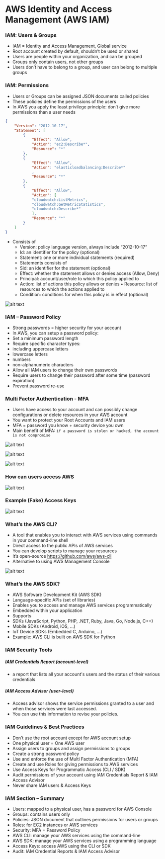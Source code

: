 
# AWS Identity and Access Management (AWS IAM)

### IAM: Users & Groups
- IAM = Identity and Access Management, Global service
- Root account created by default, shouldn’t be used or shared
- Users are people within your organization, and can be grouped
- Groups only contain users, not other groups
- Users don’t have to belong to a group, and user can belong to multiple groups

### IAM: Permissions
- Users or Groups can be assigned JSON documents called policies
- These policies define the permissions of the users 
- In AWS you apply the least privilege principle: don’t give more permissions than a user needs 

```json
{
    "Version": "2012-10-17",
    "Statement": [
        {
            "Effect": "Allow",
            "Action": "ec2:Describe*",
            "Resource": "*"
        },
        {
            "Effect": "Allow",
            "Action": "elasticloadbalancing:Describe*"
            ,
            "Resource": "*"
        },
        {
            "Effect": "Allow",
            "Action": [
            "cloudwatch:ListMetrics",
            "cloudwatch:GetMetricStatistics",
            "cloudwatch:Describe*"
            ],
            "Resource": "*"
        }
    ]
}
```

* Consists of 
    * Version: policy language version, always include “2012-10-17”
    * Id: an identifier for the policy (optional) 
    * Statement: one or more individual statements (required)
    * Statements consists of 
    * Sid: an identifier for the statement (optional) 
    * Effect: whether the statement allows or denies access (Allow, Deny)
    * Principal: account/user/role to which this policy applied to 
    * Action: list of actions this policy allows or denies • Resource: list of resources to which the actions applied to 
    * Condition: conditions for when this policy is in effect (optional)

![alt text](img/IAM-Policies-Structure.png "Title Text")

### IAM – Password Policy

- Strong passwords = higher security for your account
- In AWS, you can setup a password policy:
- Set a minimum password length
- Require specific character types:
- including uppercase letters
- lowercase letters
- numbers
- non-alphanumeric characters
- Allow all IAM users to change their own passwords
- Require users to change their password after some time (password expiration)
- Prevent password re-use

### Multi Factor Authentication - MFA

- Users have access to your account and can possibly change configurations or delete resources in your AWS account
- You want to protect your Root Accounts and IAM users
- MFA = password you know + security device you own
- Main benefit of MFA: 
    `if a password is stolen or hacked, the account is not compromise`

![alt text](img/mfa.png "Title Text")

![alt text](img/mfa-devices.png "Title Text")

![alt text](img/mfa-devices1.png "Title Text")

### How can users access AWS 

![alt text](img/aws-access.png "Title Text")

### Example (Fake) Access Keys

![alt text](img/aws-access-keys.png "Title Text")

### What’s the AWS CLI?

- A tool that enables you to interact with AWS services using commands in your command-line shell
- Direct access to the public APIs of AWS services
- You can develop scripts to manage your resources
- It’s open-source https://github.com/aws/aws-cli
- Alternative to using AWS Management Console

![alt text](img/aws-cli.png "Title Text")

### What’s the AWS SDK?

- AWS Software Development Kit (AWS SDK)
- Language-specific APIs (set of libraries) 
- Enables you to access and manage AWS services programmatically
- Embedded within your application
- Supports
- SDKs (JavaScript, Python, PHP, .NET, Ruby, Java, Go, Node.js, C++)
- Mobile SDKs (Android, iOS, …)
- IoT Device SDKs (Embedded C, Arduino, …)
- Example: AWS CLI is built on AWS SDK for Python


### IAM Security Tools

##### IAM Credentials Report (account-level)

- a report that lists all your account's users and the status of their various credentials

##### IAM Access Advisor (user-level)

- Access advisor shows the service permissions granted to a user and when those services were last accessed.
- You can use this information to revise your policies.

### IAM Guidelines & Best Practices

- Don’t use the root account except for AWS account setup
- One physical user = One AWS user
- Assign users to groups and assign permissions to groups
- Create a strong password policy
- Use and enforce the use of Multi Factor Authentication (MFA)
- Create and use Roles for giving permissions to AWS services
- Use Access Keys for Programmatic Access (CLI / SDK)
- Audit permissions of your account using IAM Credentials Report & IAM Access Advisor
- Never share IAM users & Access Keys

### IAM Section – Summary 

- Users: mapped to a physical user, has a password for AWS Console
- Groups: contains users only 
- Policies: JSON document that outlines permissions for users or groups
- Roles: for EC2 instances or AWS services
- Security: MFA + Password Policy
- AWS CLI: manage your AWS services using the command-line
- AWS SDK: manage your AWS services using a programming language
- Access Keys: access AWS using the CLI or SDK
- Audit: IAM Credential Reports & IAM Access Advisor




